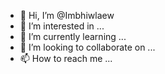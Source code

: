 - 👋 Hi, I’m @Imbhiwlaew
- 👀 I’m interested in ...
- 🌱 I’m currently learning ...
- 💞️ I’m looking to collaborate on ...
- 📫 How to reach me ...

<!---
Imbhiwlaew/Imbhiwlaew is a ✨ special ✨ repository because its `README.md` (this file) appears on your GitHub profile.
You can click the Preview link to take a look at your changes.
--->
